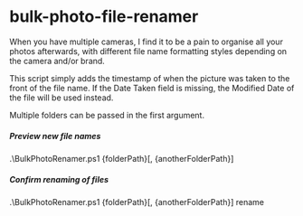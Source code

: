 # bulk-photo-file-renamer
When you have multiple cameras, I find it to be a pain to organise all your photos afterwards, with different file name formatting styles depending on the camera and/or brand.

This script simply adds the timestamp of when the picture was taken to the front of the file name.
If the Date Taken field is missing, the Modified Date of the file will be used instead.

Multiple folders can be passed in the first argument.

##### Preview new file names
.\BulkPhotoRenamer.ps1 {folderPath}[, {anotherFolderPath}]

##### Confirm renaming of files
.\BulkPhotoRenamer.ps1 {folderPath}[, {anotherFolderPath}] rename